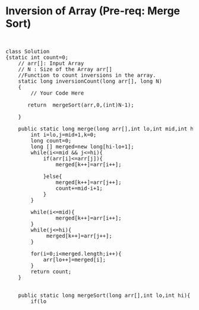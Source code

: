 <h1> Inversion of Array (Pre-req: Merge Sort)</h1> 
<br>

<pre>
class Solution
{static int count=0;
    // arr[]: Input Array
    // N : Size of the Array arr[]
    //Function to count inversions in the array.
    static long inversionCount(long arr[], long N)
    {
        // Your Code Here
     
       return  mergeSort(arr,0,(int)N-1);
        
    }
    
    public static long merge(long arr[],int lo,int mid,int hi){
        int i=lo,j=mid+1,k=0;
        long count=0;
        long [] merged=new long[hi-lo+1];
        while(i<=mid && j<=hi){
            if(arr[i]<=arr[j]){
                merged[k++]=arr[i++];
                
            }else{
                merged[k++]=arr[j++];
                count+=mid-i+1;
            }
        }
        
        while(i<=mid){
                merged[k++]=arr[i++];
        }
        while(j<=hi){
             merged[k++]=arr[j++];
        }
        
        for(i=0;i&ltmerged.length;i++){
            arr[lo++]=merged[i];
        }
        return count;
    }
    
    
    public static long mergeSort(long arr[],int lo,int hi){
        if(lo<hi){
            int mid=(lo+hi)/2;
          return  mergeSort(arr,lo,mid)+ mergeSort(arr,mid+1,hi)+merge(arr,lo,mid,hi);
        }
        return 0;
    }
    
}
</pre>
